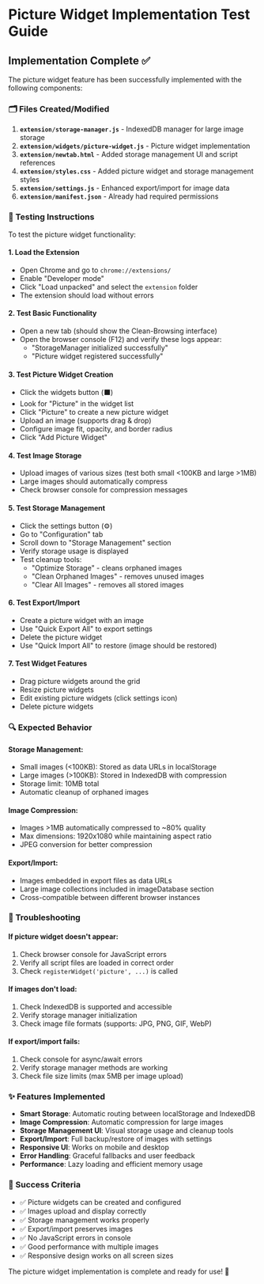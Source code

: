 # Picture Widget Implementation Test Guide

## Implementation Complete ✅

The picture widget feature has been successfully implemented with the following components:

### 🗂️ Files Created/Modified

1. **`extension/storage-manager.js`** - IndexedDB manager for large image storage
2. **`extension/widgets/picture-widget.js`** - Picture widget implementation  
3. **`extension/newtab.html`** - Added storage management UI and script references
4. **`extension/styles.css`** - Added picture widget and storage management styles
5. **`extension/settings.js`** - Enhanced export/import for image data
6. **`extension/manifest.json`** - Already had required permissions

### 🧪 Testing Instructions

To test the picture widget functionality:

#### 1. Load the Extension
- Open Chrome and go to `chrome://extensions/`
- Enable "Developer mode"
- Click "Load unpacked" and select the `extension` folder
- The extension should load without errors

#### 2. Test Basic Functionality
- Open a new tab (should show the Clean-Browsing interface)
- Open the browser console (F12) and verify these logs appear:
  - "StorageManager initialized successfully"
  - "Picture widget registered successfully"

#### 3. Test Picture Widget Creation
- Click the widgets button (⬛)
- Look for "Picture" in the widget list
- Click "Picture" to create a new picture widget
- Upload an image (supports drag & drop)
- Configure image fit, opacity, and border radius
- Click "Add Picture Widget"

#### 4. Test Image Storage
- Upload images of various sizes (test both small <100KB and large >1MB)
- Large images should automatically compress
- Check browser console for compression messages

#### 5. Test Storage Management
- Click the settings button (⚙️)
- Go to "Configuration" tab
- Scroll down to "Storage Management" section
- Verify storage usage is displayed
- Test cleanup tools:
  - "Optimize Storage" - cleans orphaned images
  - "Clean Orphaned Images" - removes unused images
  - "Clear All Images" - removes all stored images

#### 6. Test Export/Import
- Create a picture widget with an image
- Use "Quick Export All" to export settings
- Delete the picture widget
- Use "Quick Import All" to restore (image should be restored)

#### 7. Test Widget Features
- Drag picture widgets around the grid
- Resize picture widgets
- Edit existing picture widgets (click settings icon)
- Delete picture widgets

### 🔍 Expected Behavior

#### Storage Management:
- Small images (<100KB): Stored as data URLs in localStorage
- Large images (>100KB): Stored in IndexedDB with compression
- Storage limit: 10MB total
- Automatic cleanup of orphaned images

#### Image Compression:
- Images >1MB automatically compressed to ~80% quality
- Max dimensions: 1920x1080 while maintaining aspect ratio
- JPEG conversion for better compression

#### Export/Import:
- Images embedded in export files as data URLs
- Large image collections included in imageDatabase section
- Cross-compatible between different browser instances

### 🚨 Troubleshooting

#### If picture widget doesn't appear:
1. Check browser console for JavaScript errors
2. Verify all script files are loaded in correct order
3. Check `registerWidget('picture', ...)` is called

#### If images don't load:
1. Check IndexedDB is supported and accessible
2. Verify storage manager initialization
3. Check image file formats (supports: JPG, PNG, GIF, WebP)

#### If export/import fails:
1. Check console for async/await errors
2. Verify storage manager methods are working
3. Check file size limits (max 5MB per image upload)

### ✨ Features Implemented

- **Smart Storage**: Automatic routing between localStorage and IndexedDB
- **Image Compression**: Automatic compression for large images
- **Storage Management UI**: Visual storage usage and cleanup tools
- **Export/Import**: Full backup/restore of images with settings
- **Responsive UI**: Works on mobile and desktop
- **Error Handling**: Graceful fallbacks and user feedback
- **Performance**: Lazy loading and efficient memory usage

### 🎯 Success Criteria

- ✅ Picture widgets can be created and configured
- ✅ Images upload and display correctly
- ✅ Storage management works properly
- ✅ Export/import preserves images
- ✅ No JavaScript errors in console
- ✅ Good performance with multiple images
- ✅ Responsive design works on all screen sizes

The picture widget implementation is complete and ready for use! 🎉